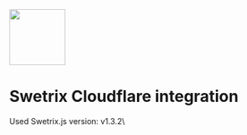 <img src="https://swetrix.com/assets/logo_blue.svg" alt="" height="100" />

# Swetrix Cloudflare integration
Used Swetrix.js version: v1.3.2\
